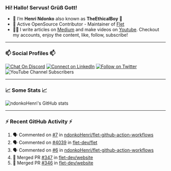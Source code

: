 ### Hi! Hallo! Servus! Grüß Gott!

- 🙂  I’m **Henri Ndonko** also known as **TheEthicalBoy** 👾
- 🚀  Active OpenSource Contributor - Maintainer of [Flet](https://github.com/flet-dev/flet) 
- 👨‍🏫  I write articles on [Medium](https://ndonkohenri.medium.com/) and make videos on [Youtube](https://youtube.com/@ndonkoHenri). Checkout my accounts, enjoy the content, like, follow, subscribe!

---

### 📫 Social Profiles 📫

[![Chat On Discord](https://img.shields.io/badge/--discord?label=Username=the_ethical_boy&logo=Discord&style=social)](https://github.com/ndonkoHenri) 
[![Connect on LinkedIn](https://img.shields.io/badge/--linkedin?label=LinkedIn&logo=LinkedIn&style=social)](https://www.linkedin.com/in/ndonkohenri) 
[![Follow on Twitter](https://img.shields.io/badge/--twitter?label=Twitter&logo=Twitter&style=social)](https://twitter.com/ndonkoHenri)
![YouTube Channel Subscribers](https://img.shields.io/youtube/channel/subscribers/UC2j9sVx0O7M8CebjMtyCuNQ?style=social&label=Youtube&link=https%3A%2F%2Fyoutube.com%2F%40ndonkoHenri)

---

### 📈 Some Stats 📈

<!-- <a href="https://github.com/ndonkoHenri">
<img src="https://github.com/ndonkoHenri/github-stats/blob/master/generated/overview.svg#gh-dark-mode-only" />
<img src="https://github.com/ndonkoHenri/github-stats/blob/master/generated/languages.svg#gh-dark-mode-only" />
<img src="https://github.com/ndonkoHenri/github-stats/blob/master/generated/overview.svg#gh-light-mode-only" />
<img src="https://github.com/ndonkoHenri/github-stats/blob/master/generated/languages.svg#gh-light-mode-only" />
</a> -->

<!-- ![ndonkoHenri's GitHub stats](https://github-readme-stats.vercel.app/api?username=ndonkoHenri&show_icons=true) -->

![ndonkoHenri's GitHub stats](https://github-readme-stats.vercel.app/api?username=ndonkoHenri&theme=tokyonight&show_icons=true&title_color=fff&text_color=fff)

<!-- [![Top Langs](https://github-readme-stats.vercel.app/api/top-langs/?username=ndonkoHenri)](https://github.com/ndonkoHenri/github-readme-stats) -->

---

### :zap: Recent GitHub Activity :zap:

<!--START_SECTION:activity-->
1. 🗣 Commented on [#7](https://github.com/ndonkoHenri/flet-github-action-workflows/pull/7#issuecomment-2435646478) in [ndonkoHenri/flet-github-action-workflows](https://github.com/ndonkoHenri/flet-github-action-workflows)
2. 🗣 Commented on [#4039](https://github.com/flet-dev/flet/pull/4039#issuecomment-2426284487) in [flet-dev/flet](https://github.com/flet-dev/flet)
3. 🗣 Commented on [#6](https://github.com/ndonkoHenri/flet-github-action-workflows/issues/6#issuecomment-2425851008) in [ndonkoHenri/flet-github-action-workflows](https://github.com/ndonkoHenri/flet-github-action-workflows)
4. 🎉 Merged PR [#347](https://github.com/flet-dev/website/pull/347) in [flet-dev/website](https://github.com/flet-dev/website)
5. 🎉 Merged PR [#346](https://github.com/flet-dev/website/pull/346) in [flet-dev/website](https://github.com/flet-dev/website)
<!--END_SECTION:activity-->

